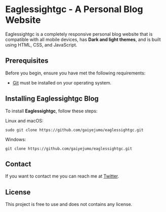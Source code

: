 # Eaglessightgc - A Personal Blog Website


Eaglessightgc is a completely responsive personal blog website that is compatible with all mobile devices, has **Dark and light themes**, and is built using HTML, CSS, and JavaScript.

## Prerequisites

Before you begin, ensure you have met the following requirements:
<!--- These are just example requirements. Add, duplicate or remove as required --->

* [Git](https://git-scm.com/downloads "Download Git") must be installed on your operating system.

## Installing Eaglessightgc Blog

To install **Eaglessightgc**, follow these steps:

Linux and macOS:

```
sudo git clone https://github.com/gaiyejumo/eaglessightgc.git
```

Windows:

```
git clone https://github.com/gaiyejumo/eaglessightgc.git
```

## Contact

If you want to contact me you can reach me at [Twitter](https://www.twitter.com/gaiyejumo).

## License
<!--- If you're not sure which open license to use see https://choosealicense.com/--->

This project is free to use and does not contains any license.

